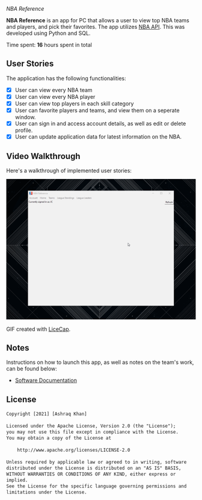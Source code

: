 *NBA Reference*

**NBA Reference** is an app for PC that allows a user to view top NBA teams and players, and pick their favorites. The app utilizes [NBA API](https://pypi.org/project/nba-api/). This was developed using Python and SQL.

Time spent: **16** hours spent in total

## User Stories

The application has the following functionalities:

- [X] User can view every NBA team
- [X] User can view every NBA player
- [X] User can view top players in each skill category
- [X] User can favorite players and teams, and view them on a seperate window.
- [X] User can sign in and access account details, as well as edit or delete profile.
- [X] User can update application data for latest information on the NBA.

## Video Walkthrough

Here's a walkthrough of implemented user stories:

<img src='https://github.com/AshKhanNY/NBA-Reference/blob/main/walkthrough.gif' title='Video Walkthrough' width='' alt='Video Walkthrough' />

GIF created with [LiceCap](http://www.cockos.com/licecap/).

## Notes

Instructions on how to launch this app, as well as notes on the team's work, can be found below:
- [Software Documentation](https://github.com/AshKhanNY/NBA-Reference/blob/main/CSC%20336%20Project%20Software%20Documentation.pdf)

## License

    Copyright [2021] [Ashraq Khan]

    Licensed under the Apache License, Version 2.0 (the "License");
    you may not use this file except in compliance with the License.
    You may obtain a copy of the License at

        http://www.apache.org/licenses/LICENSE-2.0

    Unless required by applicable law or agreed to in writing, software
    distributed under the License is distributed on an "AS IS" BASIS,
    WITHOUT WARRANTIES OR CONDITIONS OF ANY KIND, either express or implied.
    See the License for the specific language governing permissions and
    limitations under the License.
